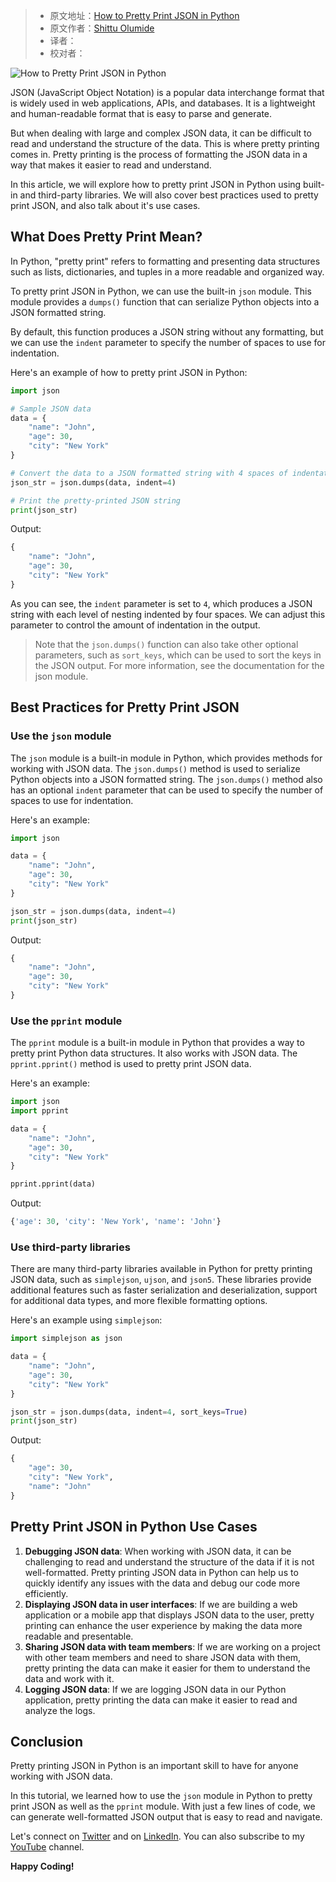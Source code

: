 > -  原文地址：[How to Pretty Print JSON in Python](https://www.freecodecamp.org/news/how-to-pretty-print-json-in-python/)
> -  原文作者：[Shittu Olumide](https://www.freecodecamp.org/news/author/shittuolumide/)
> -  译者：
> -  校对者：

![How to Pretty Print JSON in Python](https://www.freecodecamp.org/news/content/images/size/w2000/2023/04/Shittu-Olumide-How-to-Pretty-Print-JSON-in-Python.png)

JSON (JavaScript Object Notation) is a popular data interchange format that is widely used in web applications, APIs, and databases. It is a lightweight and human-readable format that is easy to parse and generate.

But when dealing with large and complex JSON data, it can be difficult to read and understand the structure of the data. This is where pretty printing comes in. Pretty printing is the process of formatting the JSON data in a way that makes it easier to read and understand.

In this article, we will explore how to pretty print JSON in Python using built-in and third-party libraries. We will also cover best practices used to pretty print JSON, and also talk about it's use cases.

## What Does Pretty Print Mean?

In Python, "pretty print" refers to formatting and presenting data structures such as lists, dictionaries, and tuples in a more readable and organized way.

To pretty print JSON in Python, we can use the built-in `json` module. This module provides a `dumps()` function that can serialize Python objects into a JSON formatted string.

By default, this function produces a JSON string without any formatting, but we can use the `indent` parameter to specify the number of spaces to use for indentation.

Here's an example of how to pretty print JSON in Python:

```python
import json

# Sample JSON data
data = {
    "name": "John",
    "age": 30,
    "city": "New York"
}

# Convert the data to a JSON formatted string with 4 spaces of indentation
json_str = json.dumps(data, indent=4)

# Print the pretty-printed JSON string
print(json_str)
```

Output:

```python
{
    "name": "John",
    "age": 30,
    "city": "New York"
}
```

As you can see, the `indent` parameter is set to `4`, which produces a JSON string with each level of nesting indented by four spaces. We can adjust this parameter to control the amount of indentation in the output.

> Note that the `json.dumps()` function can also take other optional parameters, such as `sort_keys`, which can be used to sort the keys in the JSON output. For more information, see the documentation for the json module.

## Best Practices for Pretty Print JSON

### Use the `json` module

The `json` module is a built-in module in Python, which provides methods for working with JSON data. The `json.dumps()` method is used to serialize Python objects into a JSON formatted string. The `json.dumps()` method also has an optional `indent` parameter that can be used to specify the number of spaces to use for indentation.

Here's an example:

```python
import json

data = {
    "name": "John",
    "age": 30,
    "city": "New York"
}

json_str = json.dumps(data, indent=4)
print(json_str)
```

Output:

```python
{
    "name": "John",
    "age": 30,
    "city": "New York"
}
```

### Use the `pprint` module

The `pprint` module is a built-in module in Python that provides a way to pretty print Python data structures. It also works with JSON data. The `pprint.pprint()` method is used to pretty print JSON data.

Here's an example:

```python
import json
import pprint

data = {
    "name": "John",
    "age": 30,
    "city": "New York"
}

pprint.pprint(data)
```

Output:

```python
{'age': 30, 'city': 'New York', 'name': 'John'}
```

### Use third-party libraries

There are many third-party libraries available in Python for pretty printing JSON data, such as `simplejson`, `ujson`, and `json5`. These libraries provide additional features such as faster serialization and deserialization, support for additional data types, and more flexible formatting options.

Here's an example using `simplejson`:

```python
import simplejson as json

data = {
    "name": "John",
    "age": 30,
    "city": "New York"
}

json_str = json.dumps(data, indent=4, sort_keys=True)
print(json_str)
```

Output:

```python
{
    "age": 30,
    "city": "New York",
    "name": "John"
}
```

## Pretty Print JSON in Python Use Cases

1.  **Debugging JSON data**: When working with JSON data, it can be challenging to read and understand the structure of the data if it is not well-formatted. Pretty printing JSON data in Python can help us to quickly identify any issues with the data and debug our code more efficiently.
2.  **Displaying JSON data in user interfaces**: If we are building a web application or a mobile app that displays JSON data to the user, pretty printing can enhance the user experience by making the data more readable and presentable.
3.  **Sharing JSON data with team members**: If we are working on a project with other team members and need to share JSON data with them, pretty printing the data can make it easier for them to understand the data and work with it.
4.  **Logging JSON data**: If we are logging JSON data in our Python application, pretty printing the data can make it easier to read and analyze the logs.

## Conclusion

Pretty printing JSON in Python is an important skill to have for anyone working with JSON data.

In this tutorial, we learned how to use the `json` module in Python to pretty print JSON as well as the `pprint` module. With just a few lines of code, we can generate well-formatted JSON output that is easy to read and navigate.

Let's connect on [Twitter](https://www.twitter.com/Shittu_Olumide_) and on [LinkedIn](https://www.linkedin.com/in/olumide-shittu). You can also subscribe to my [YouTube](https://www.youtube.com/channel/UCNhFxpk6hGt5uMCKXq0Jl8A) channel.

********************************************************************************************************************************************************************************************************************************************************************************************************************************************************************************************************************************************************************************************************************************************************************************************************************************************************************************************************************************************************************************************************************************************************************************************************************************************************************************************************************************************************************************************************************************************************************************************************************************************************************************************************************************************************************************************************************************************************************************************************************************************************************************************************************************************************************************************************************************************************************************************************************************************************************************************************************************************************************************************************************************************************************************************Happy Coding!********************************************************************************************************************************************************************************************************************************************************************************************************************************************************************************************************************************************************************************************************************************************************************************************************************************************************************************************************************************************************************************************************************************************************************************************************************************************************************************************************************************************************************************************************************************************************************************************************************************************************************************************************************************************************************************************************************************************************************************************************************************************************************************************************************************************************************************************************************************************************************************************************************************************************************************************************************************************************************************************************************************************************************************************